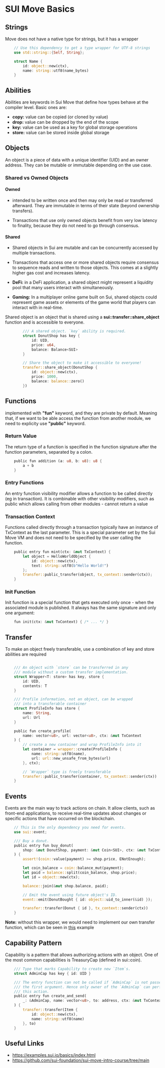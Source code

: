 # SUI Move Basics

## Strings

Move does not have a native type for strings, but it has a wrapper

```rust
    // Use this dependency to get a type wrapper for UTF-8 strings
    use std::string::{Self, String};

    struct Name {
        id: object::new(ctx),
        name: string::utf8(name_bytes)
    }
```

## Abilities

Abilities are keywords in Sui Move that define how types behave at the compiler level. Basic ones are:

-   **copy:** value can be copied (or cloned by value)
-   **drop:** value can be dropped by the end of the scope
-   **key:** value can be used as a key for global storage operations
-   **store:** value can be stored inside global storage

## Objects

An object is a piece of data with a unique identifier (UID) and an owner address. They can be mutable or immutable depending on the use case.

### Shared vs Owned Objects

#### Owned

-   intended to be written once and then may only be read or transferred afterward. They are immutable in terms of their state (beyond ownership transfers).

-   Transactions that use only owned objects benefit from very low latency to finality, because they do not need to go through consensus.

#### Shared

-   Shared objects in Sui are mutable and can be concurrently accessed by multiple transactions.

-   Transactions that access one or more shared objects require consensus to sequence reads and written to those objects. This comes at a slightly higher gas cost and increases latency.

-   **DeFi:** in a DeFi application, a shared object might represent a liquidity pool that many users interact with simultaneously.
-   **Gaming:** In a multiplayer online game built on Sui, shared objects could represent game assets or elements of the game world that players can interact with in real-time.

Shared object is an object that is shared using a **sui::transfer::share_object** function and is accessible to everyone.

```rust
        /// A shared object. `key` ability is required.
        struct DonutShop has key {
            id: UID,
            price: u64,
            balance: Balance<SUI>
        }

        // Share the object to make it accessible to everyone!
        transfer::share_object(DonutShop {
            id: object::new(ctx),
            price: 1000,
            balance: balance::zero()
        })
```

## Functions

implemented with **"fun"** keyword, and they are private by default. Meaning that, if we want to be able access the function from another module, we need to explicity use **"public"** keyword.

### Return Value

The return type of a function is specified in the function signature after the function parameters, separated by a colon.

```rust
    public fun addition (a: u8, b: u8): u8 {
        a + b
    }
```

### Entry Functions

An entry function visibility modifier allows a function to be called directly (eg in transaction). It is combinable with other visibility modifiers, such as public which allows calling from other modules - cannot return a value

### Transaction Context

Functions called directly through a transaction typically have an instance of TxContext as the last parameter. This is a special parameter set by the Sui Move VM and does not need to be specified by the user calling the function.

```rust
    public entry fun mint(ctx: &mut TxContext) {
        let object = HelloWorldObject {
            id: object::new(ctx),
            text: string::utf8(b"Hello World!")
        };
        transfer::public_transfer(object, tx_context::sender(ctx));
    }
```

### Init Function

Init function is a special function that gets executed only once - when the associated module is published. It always has the same signature and only one argument:

```rust
    fun init(ctx: &mut TxContext) { /* ... */ }
```

## Transfer

To make an object freely transferable, use a combination of key and store abilities are required

```rust

    /// An object with `store` can be transferred in any
    /// module without a custom transfer implementation.
    struct Wrapper<T: store> has key, store {
        id: UID,
        contents: T
    }

    /// Profile information, not an object, can be wrapped
    /// into a transferable container
    struct ProfileInfo has store {
        name: String,
        url: Url
    }

    public fun create_profile(
        name: vector<u8>, url: vector<u8>, ctx: &mut TxContext
    ) {
        // create a new container and wrap ProfileInfo into it
        let container = wrapper::create(ProfileInfo {
            name: string::utf8(name),
            url: url::new_unsafe_from_bytes(url)
        }, ctx);

        // `Wrapper` type is freely transferable
        transfer::public_transfer(container, tx_context::sender(ctx))
    }

```

## Events

Events are the main way to track actions on chain. It allow clients, such as front-end applications, to receive real-time updates about changes or specific actions that have occurred on the blockchain.

```rust
    // This is the only dependency you need for events.
    use sui::event;

    /// Buy a donut.
    public entry fun buy_donut(
        shop: &mut DonutShop, payment: &mut Coin<SUI>, ctx: &mut TxContext
    ) {
        assert!(coin::value(payment) >= shop.price, ENotEnough);

        let coin_balance = coin::balance_mut(payment);
        let paid = balance::split(coin_balance, shop.price);
        let id = object::new(ctx);

        balance::join(&mut shop.balance, paid);

        // Emit the event using future object's ID.
        event::emit(DonutBought { id: object::uid_to_inner(&id) });

        transfer::transfer(Donut { id }, tx_context::sender(ctx))
    }


```

**Note:** without this wrapper, we would need to implement our own transfer function, which can be seen in [this](https://examples.sui.io/basics/custom-transfer.html) example

## Capability Pattern

Capability is a pattern that allows authorizing actions with an object. One of the most common capabilities is TreasuryCap (defined in sui::coin).

```rust
    /// Type that marks Capability to create new `Item`s.
    struct AdminCap has key { id: UID }

    /// The entry function can not be called if `AdminCap` is not passed as
    /// the first argument. Hence only owner of the `AdminCap` can perform
    /// this action.
    public entry fun create_and_send(
        _: &AdminCap, name: vector<u8>, to: address, ctx: &mut TxContext
    ) {
        transfer::transfer(Item {
            id: object::new(ctx),
            name: string::utf8(name)
        }, to)
    }
```

## Useful Links

-   https://examples.sui.io/basics/index.html
-   https://github.com/sui-foundation/sui-move-intro-course/tree/main
